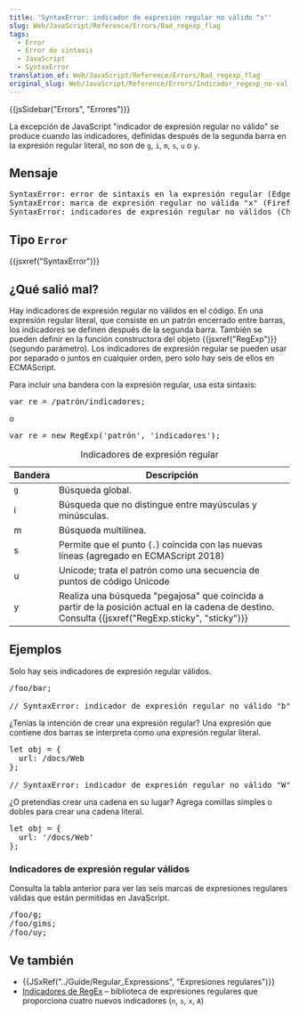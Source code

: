 ```yaml
---
title: 'SyntaxError: indicador de expresión regular no válido "x"'
slug: Web/JavaScript/Reference/Errors/Bad_regexp_flag
tags:
  - Error
  - Error de sintaxis
  - JavaScript
  - SyntaxError
translation_of: Web/JavaScript/Reference/Errors/Bad_regexp_flag
original_slug: Web/JavaScript/Reference/Errors/Indicador_regexp_no-val
---
```

<div>{{jsSidebar("Errors", "Errores")}}</div>

<p>La excepción de JavaScript "indicador de expresión regular no válido" se produce cuando las indicadores, definidas después de la segunda barra en la expresión regular literal, no son de <code>g</code>, <code>i</code>, <code>m</code>, <code>s</code>, <code>u</code> o <code>y</code>.</p>

<h2 id="Mensaje">Mensaje</h2>

<pre class="syntaxbox notranslate">SyntaxError: error de sintaxis en la expresión regular (Edge)
SyntaxError: marca de expresión regular no válida "x" (Firefox)
SyntaxError: indicadores de expresión regular no válidos (Chrome)
</pre>

<h2 id="Tipo_Error">Tipo <code>Error</code></h2>

<p>{{jsxref("SyntaxError")}}</p>

<h2 id="¿Qué_salió_mal">¿Qué salió mal?</h2>

<p>Hay indicadores de expresión regular no válidos en el código. En una expresión regular literal, que consiste en un patrón encerrado entre barras, los indicadores se definen después de la segunda barra. También se pueden definir en la función constructora del objeto {{jsxref("RegExp")}} (segundo parámetro). Los indicadores de expresión regular se pueden usar por separado o juntos en cualquier orden, pero solo hay seis de ellos en ECMAScript.</p>

<p>Para incluir una bandera con la expresión regular, usa esta sintaxis:</p>

<pre class="brush: js notranslate">var re = /patrón/indicadores;
</pre>

<p>o</p>

<pre class="brush: js notranslate">var re = new RegExp('patrón', 'indicadores');</pre>

<table class="standard-table">
 <caption>Indicadores de expresión regular</caption>
 <thead>
  <tr>
   <th scope="col">Bandera</th>
   <th scope="col">Descripción</th>
  </tr>
 </thead>
 <tbody>
  <tr>
   <td><code>g</code></td>
   <td>Búsqueda global.</td>
  </tr>
  <tr>
   <td>i</td>
   <td>Búsqueda que no distingue entre mayúsculas y minúsculas.</td>
  </tr>
  <tr>
   <td>m</td>
   <td>Búsqueda multilínea.</td>
  </tr>
  <tr>
   <td>s</td>
   <td>Permite que el punto (<code>.</code>) coincida con las nuevas líneas (agregado en ECMAScript 2018)</td>
  </tr>
  <tr>
   <td>u</td>
   <td>Unicode; trata el patrón como una secuencia de puntos de código Unicode</td>
  </tr>
  <tr>
   <td>y</td>
   <td>Realiza una búsqueda "pegajosa" que coincida a partir de la posición actual en la cadena de destino. Consulta {{jsxref("RegExp.sticky", "sticky")}}</td>
  </tr>
 </tbody>
</table>

<h2 id="Ejemplos">Ejemplos</h2>

<p>Solo hay seis indicadores de expresión regular válidos.</p>

<pre class="brush: js example-bad notranslate">/foo/bar;

// SyntaxError: indicador de expresión regular no válido "b"
</pre>

<p>¿Tenías la intención de crear una expresión regular? Una expresión que contiene dos barras se interpreta como una expresión regular literal.</p>

<pre class="brush: js example-bad notranslate">let obj = {
  url: /docs/Web
};

// SyntaxError: indicador de expresión regular no válido "W"
</pre>

<p>¿O pretendías crear una cadena en su lugar? Agrega comillas simples o dobles para crear una cadena literal.</p>

<pre class="brush: js example-good notranslate">let obj = {
  url: '/docs/Web'
};</pre>

<h3 id="Indicadores_de_expresión_regular_válidos">Indicadores de expresión regular válidos</h3>

<p>Consulta la tabla anterior para ver las seis marcas de expresiones regulares válidas que están permitidas en JavaScript.</p>

<pre class="brush: js example-good notranslate">/foo/g;
/foo/gims;
/foo/uy;
</pre>

<h2 id="Ve_también">Ve también</h2>

<ul>
 <li>{{JSxRef("../Guide/Regular_Expressions", "Expresiones regulares")}}</li>
 <li><a href="http://xregexp.com/flags/">Indicadores de RegEx</a> – biblioteca de expresiones regulares que proporciona cuatro nuevos indicadores (<code>n</code>, <code>s</code>, <code>x</code>, <code>A</code>)</li>
</ul>
